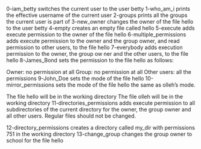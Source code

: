 0-iam_betty switches the current user to the user betty
1-who_am_i prints the effective username of the current user
2-groups prints all the groups the current user is part of
3-new_owner changes the owner of the file hello to the user betty
4-empty creates an empty file called hello
5-execute adds execute permission to the owner of the file hello
6-multiple_permissions adds execute permission to the owner and the group owner, and read permission to other users, to the file hello
7-everybody adds execution permission to the owner, the group ow
ner and the other users, to the file hello
8-James_Bond sets the permission to the file hello as follows:

Owner: no permission at all
Group: no permission at all
Other users: all the permissions
9-John_Doe sets the mode of the file hello
10-mirror_permissions sets the mode of the file hello the same as olleh’s mode.

The file hello will be in the working directory
The file olleh will be in the working directory
11-directories_permissions adds execute permission to all subdirectories of the current directory for the owner, the group owner and all other users. Regular files should not be changed.


12-directory_permissions creates a directory called my_dir with permissions 751 in the working directory
13-change_group changes the group owner to school for the file hello
